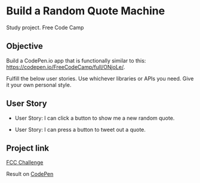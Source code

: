 # Build a Random Quote Machine  
  
Study project. Free Code Camp

Objective
----
Build a CodePen.io app that is functionally similar to this: https://codepen.io/FreeCodeCamp/full/ONjoLe/.


Fulfill the below user stories. Use whichever libraries or APIs you need. Give it your own personal style.

User Story
---

* User Story: I can click a button to show me a new random quote.

* User Story: I can press a button to tweet out a quote.


Project link
---
[FCC Challenge](https://www.freecodecamp.com/challenges/build-a-random-quote-machine)

Result on [CodePen](http://codepen.io/projmaks/full/yMKVYd/)
